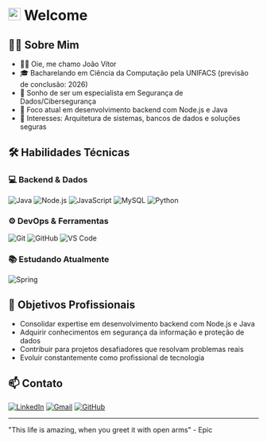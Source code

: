#  <img src="https://github.com/user-attachments/assets/6d68e278-1eb5-4802-86cf-64d38eb020b5" alt="Descrição" width="25"> Welcome

## 👨‍💻 Sobre Mim

- ✍🏽 Oie, me chamo João Vítor
- 🎓 Bacharelando em Ciência da Computação pela UNIFACS (previsão de conclusão: 2026)
- 🔐 Sonho de ser um especialista em Segurança de Dados/Cibersegurança
- 🚀 Foco atual em desenvolvimento backend com Node.js e Java
- 🧠 Interesses: Arquitetura de sistemas, bancos de dados e soluções seguras

## 🛠 Habilidades Técnicas

### 💻 Backend & Dados
![Java](https://img.shields.io/badge/Java-ED8B00?style=for-the-badge&logo=openjdk&logoColor=white)
![Node.js](https://img.shields.io/badge/Node.js-339933?style=for-the-badge&logo=nodedotjs&logoColor=white)
![JavaScript](https://img.shields.io/badge/JavaScript-F7DF1E?style=for-the-badge&logo=javascript&logoColor=black)
![MySQL](https://img.shields.io/badge/MySQL-4479A1?style=for-the-badge&logo=mysql&logoColor=white)
![Python](https://img.shields.io/badge/Python-FFD43B?style=for-the-badge&logo=python&logoColor=blue)


### ⚙️ DevOps & Ferramentas
![Git](https://img.shields.io/badge/Git-F05032?style=for-the-badge&logo=git&logoColor=white)
![GitHub](https://img.shields.io/badge/GitHub-181717?style=for-the-badge&logo=github&logoColor=white)
![VS Code](https://img.shields.io/badge/VS_Code-007ACC?style=for-the-badge&logo=visual-studio-code&logoColor=white)

### 📚 Estudando Atualmente
![Spring](https://img.shields.io/badge/Spring-6DB33F?style=for-the-badge&logo=spring&logoColor=white)

## 🎯 Objetivos Profissionais

- Consolidar expertise em desenvolvimento backend com Node.js e Java
- Adquirir conhecimentos em segurança da informação e proteção de dados
- Contribuir para projetos desafiadores que resolvam problemas reais
- Evoluir constantemente como profissional de tecnologia

## 📫 Contato

[![LinkedIn](https://img.shields.io/badge/LinkedIn-0077B5?style=for-the-badge&logo=linkedin&logoColor=white)](https://www.linkedin.com/in/vitor09/)
[![Gmail](https://img.shields.io/badge/Gmail-D14836?style=for-the-badge&logo=gmail&logoColor=white)](mailto:jvno09229009@gmail.com)
[![GitHub](https://img.shields.io/badge/GitHub-100000?style=for-the-badge&logo=github&logoColor=white)](https://github.com/VihSousa)

---

"This life is amazing, when you greet it with open arms" - Epic